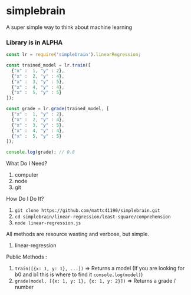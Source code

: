 # simplebrain
A super simple way to think about machine learning

### Library is in ALPHA

```javascript
const lr = require('simplebrain').linearRegression;

const trained_model = lr.train([
  {"x" :  1, "y" : 2},
  {"x" :  2, "y" : 4},
  {"x" :  3, "y" : 5},
  {"x" :  4, "y" : 4},
  {"x" :  5, "y" : 5}
]);

const grade = lr.grade(trained_model, [
  {"x" :  1, "y" : 2},
  {"x" :  2, "y" : 4},
  {"x" :  3, "y" : 5},
  {"x" :  4, "y" : 4},
  {"x" :  5, "y" : 5}
]);

console.log(grade); // 0.8
```

What Do I Need?

1. computer
2. node
3. git

How Do I Do It?

1. `git clone https://github.com/mattc41190/simplebrain.git`
2. `cd simplebrain/linear-regression/least-square/comprehension`
3. `node linear-regression.js`


All methods are resource wasting and verbose, but simple.

1. linear-regression

Public Methods :

1. `train([{x: 1, y: 1}, ...])` => Returns a model (If you are looking for b0 and b1 this is where to find it `console.log(model)`)
3. `grade(model, [{x: 1, y: 1}, {x: 1, y: 2}])` => Returns a grade / number

